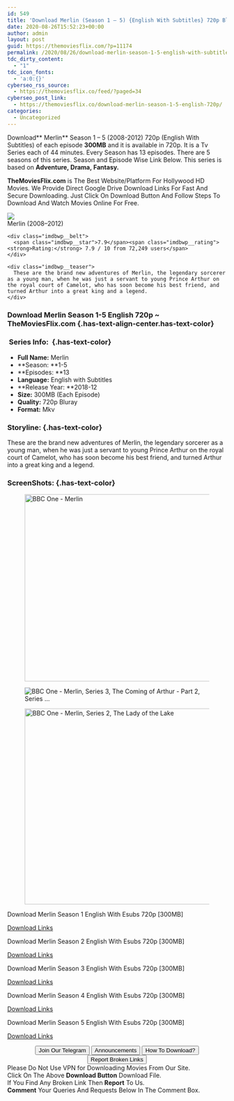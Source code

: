 ```yaml
---
id: 549
title: 'Download Merlin (Season 1 – 5) {English With Subtitles} 720p BluRay [300MB]'
date: 2020-08-26T15:52:23+00:00
author: admin
layout: post
guid: https://themoviesflix.com/?p=11174
permalink: /2020/08/26/download-merlin-season-1-5-english-with-subtitles-720p-bluray-300mb/
tdc_dirty_content:
  - "1"
tdc_icon_fonts:
  - 'a:0:{}'
cyberseo_rss_source:
  - https://themoviesflix.co/feed/?paged=34
cyberseo_post_link:
  - https://themoviesflix.co/download-merlin-season-1-5-english-720p/
categories:
  - Uncategorized
---
```

Download**&nbsp;Merlin** Season 1 – 5 (2008-2012)&nbsp;720p&nbsp;(English With Subtitles) of each episode&nbsp;**300MB**&nbsp;and it is available in&nbsp;720p. It is a Tv Series each of 44 minutes. Every Season has 13 episodes. There are 5 seasons of this series. Season and Episode Wise Link Below. This series is based on&nbsp;**Adventure,&nbsp;Drama,&nbsp;Fantasy.**

**TheMoviesFlix.com**&nbsp;is The Best Website/Platform For Hollywood HD Movies. We Provide Direct Google Drive Download Links For Fast And Secure Downloading. Just Click On Download Button And Follow Steps To Download And Watch Movies Online For Free.

<div class="imdbwp imdbwp--movie dark">
  <div class="imdbwp__thumb">
    <a class="imdbwp__link" target="_blank" title="Merlin" href="https://www.imdb.com/title/tt1199099/" rel="nofollow noopener noreferrer"><img class="imdbwp__img" src="https://m.media-amazon.com/images/M/MV5BZTBjYjM3ZjItZTI1MS00ODZhLWFhZDgtODgxMmMzN2JlOTExXkEyXkFqcGdeQXVyNTA4NzY1MzY@._V1_SX300.jpg" /></a>
  </div>
  
  <div class="imdbwp__content">
    <div class="imdbwp__header">
      <span class="imdbwp__title">Merlin</span> (2008–2012)
    </div>
    
    <div class="imdbwp__belt">
      <span class="imdbwp__star">7.9</span><span class="imdbwp__rating"><strong>Rating:</strong> 7.9 / 10 from 72,249 users</span>
    </div>
    
    <div class="imdbwp__teaser">
      These are the brand new adventures of Merlin, the legendary sorcerer as a young man, when he was just a servant to young Prince Arthur on the royal court of Camelot, who has soon become his best friend, and turned Arthur into a great king and a legend.
    </div>
  </div>
</div>

### Download Merlin Season 1-5 English 720p ~ TheMoviesFlix.com {.has-text-align-center.has-text-color}

### &nbsp;Series Info:&nbsp; {.has-text-color}

  * **Full Name:**&nbsp;Merlin
  * **Season:&nbsp;**1-5
  * **Episodes:&nbsp;**13
  * **Language:**&nbsp;English with Subtitles
  * **Release Year:&nbsp;**2018-12
  * **Size:**&nbsp;300MB (Each Episode)
  * **Quality:**&nbsp;720p Bluray
  * **Format:**&nbsp;Mkv

### Storyline: {.has-text-color}

These are the brand new adventures of Merlin, the legendary sorcerer as a young man, when he was just a servant to young Prince Arthur on the royal court of Camelot, who has soon become his best friend, and turned Arthur into a great king and a legend.

### ScreenShots: {.has-text-color}

<div class="wp-block-image">
  <figure class="alignleft is-resized"><img loading="lazy" src="https://ichef.bbci.co.uk/images/ic/624x351/p07x14y3.jpg" alt="BBC One - Merlin" width="763" height="429" /></figure>
</div><figure class="wp-block-image">

![BBC One - Merlin, Series 3, The Coming of Arthur - Part 2, Series ...](https://ichef.bbci.co.uk/images/ic/1200x675/p00qd2zb.jpg) </figure> 

<div class="wp-block-image">
  <figure class="alignleft is-resized"><img loading="lazy" src="https://ichef.bbci.co.uk/images/ic/640x360/p07wxgv2.jpg" alt="BBC One - Merlin, Series 2, The Lady of the Lake" width="799" height="449" /></figure>
</div>

<p class="has-text-align-center has-text-color has-medium-font-size">
  Download Merlin Season 1 English With Esubs 720p [300MB]
</p>

<span class="mb-center maxbutton-3-center"><span class="maxbutton-3-container mb-container"><a class="maxbutton-3 maxbutton maxbutton-post-button" target="_blank" rel="nofollow noopener noreferrer" href="https://coinquint.com/a7585/"><span class="mb-text">Download Links</span></a></span></span>

<p class="has-text-align-center has-text-color has-medium-font-size">
  Download Merlin Season 2 English With Esubs 720p [300MB]
</p>

<span class="mb-center maxbutton-3-center"><span class="maxbutton-3-container mb-container"><a class="maxbutton-3 maxbutton maxbutton-post-button" target="_blank" rel="nofollow noopener noreferrer" href="https://coinquint.com/a7588/"><span class="mb-text">Download Links</span></a></span></span>

<p class="has-text-align-center has-text-color has-medium-font-size">
  Download Merlin Season 3 English With Esubs 720p [300MB]
</p>

<span class="mb-center maxbutton-3-center"><span class="maxbutton-3-container mb-container"><a class="maxbutton-3 maxbutton maxbutton-post-button" target="_blank" rel="nofollow noopener noreferrer" href="https://coinquint.com/a7590/"><span class="mb-text">Download Links</span></a></span></span>

<p class="has-text-align-center has-text-color has-medium-font-size">
  Download Merlin Season 4 English With Esubs 720p [300MB]
</p>

<span class="mb-center maxbutton-3-center"><span class="maxbutton-3-container mb-container"><a class="maxbutton-3 maxbutton maxbutton-post-button" target="_blank" rel="nofollow noopener noreferrer" href="https://coinquint.com/a7592/"><span class="mb-text">Download Links</span></a></span></span>

<p class="has-text-align-center has-text-color has-medium-font-size">
  Download Merlin Season 5 English With Esubs 720p [300MB]
</p>

<span class="mb-center maxbutton-3-center"><span class="maxbutton-3-container mb-container"><a class="maxbutton-3 maxbutton maxbutton-post-button" target="_blank" rel="nofollow noopener noreferrer" href="https://coinquint.com/a7595/"><span class="mb-text">Download Links</span></a></span></span>

<center>
</center>

<center>
  <a href="https://t.me/themoviesflixcom" target="_blank" data-wpel-link="external" rel="nofollow external noopener noreferrer"><button class="button button5">Join Our Telegram</button></a> <a href="https://themoviesflix.co/download-merlin-season-1-5-english-720p/#" target="_blank" data-wpel-link="external" rel="nofollow external noopener noreferrer"><button class="button button5">Announcements</button></a> <a href="https://themoviesflix.com/how-to-download/" target="_blank" data-wpel-link="external" rel="nofollow external noopener noreferrer"><button class="button button5">How To Download?</button></a> <a href="https://themoviesflix.co/download-merlin-season-1-5-english-720p/#" target="_blank" data-wpel-link="external" rel="nofollow external noopener noreferrer"><button class="button button5">Report Broken Links</button></a>
</center>

<div class="alert alert-danger">
  Please Do Not Use VPN for Downloading Movies From Our Site.
</div>

<div class="alert alert-success">
  Click On The Above <strong>Download Button</strong> Download File.
</div>

<div class="alert alert-warning">
  If You Find Any Broken Link Then <strong>Report</strong> To Us.
</div>

<div class="alert alert-info">
  <strong>Comment</strong> Your Queries And Requests Below In The Comment Box.
</div>